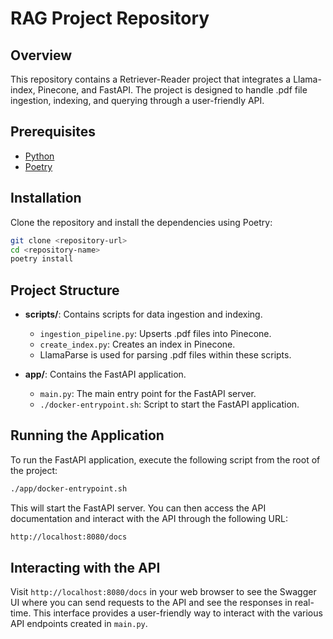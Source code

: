 # RAG Project Repository

## Overview
This repository contains a Retriever-Reader project that integrates a Llama-index, Pinecone, and FastAPI. The project is designed to handle .pdf file ingestion, indexing, and querying through a user-friendly API.

## Prerequisites
- [Python](https://www.python.org/downloads/)
- [Poetry](https://python-poetry.org/docs/#installation)

## Installation

Clone the repository and install the dependencies using Poetry:

```bash
git clone <repository-url>
cd <repository-name>
poetry install
```

## Project Structure

- **scripts/**: Contains scripts for data ingestion and indexing.
  - `ingestion_pipeline.py`: Upserts .pdf files into Pinecone.
  - `create_index.py`: Creates an index in Pinecone.
  - LlamaParse is used for parsing .pdf files within these scripts.

- **app/**: Contains the FastAPI application.
  - `main.py`: The main entry point for the FastAPI server.
  - `./docker-entrypoint.sh`: Script to start the FastAPI application.

## Running the Application
To run the FastAPI application, execute the following script from the root of the project:
```bash
./app/docker-entrypoint.sh
```
This will start the FastAPI server. You can then access the API documentation and interact with the API through the following URL:
```bash
http://localhost:8080/docs
```

## Interacting with the API
Visit `http://localhost:8080/docs` in your web browser to see the Swagger UI where you can send requests to the API and see the responses in real-time. This interface provides a user-friendly way to interact with the various API endpoints created in `main.py`.

